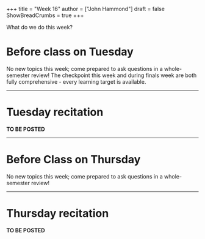 +++
title = "Week 16"
author = ["John Hammond"]
draft = false
ShowBreadCrumbs = true
+++

 What do we do this week? 
<!--more-->

# Before class on Tuesday

No new topics this week; come prepared to ask questions in a whole-semester review!  The checkpoint this week and during finals week are both fully comprehensive - every learning target is available.


---

# Tuesday recitation

**TO BE POSTED**

---

# Before Class on Thursday


No new topics this week; come prepared to ask questions in a whole-semester review!


---

# Thursday recitation

**TO BE POSTED**


